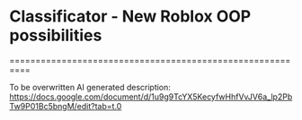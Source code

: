# Classificator - New Roblox OOP possibilities
==========================================================

To be overwritten
AI generated description: https://docs.google.com/document/d/1u9g9TcYX5KecyfwHhfVvJV6a_lp2PbTw9P01Bc5bngM/edit?tab=t.0




